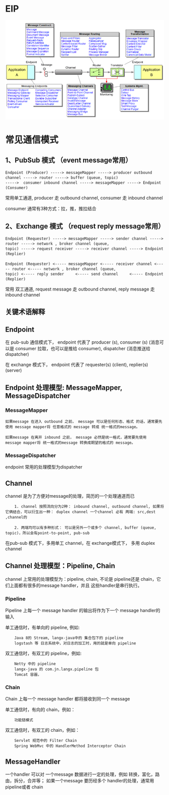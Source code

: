 # EIP 

[![Enterprise Integration Patterns](./images/eip.png)](https://www.enterpriseintegrationpatterns.com/patterns/messaging/)

# 常见通信模式

## 1、PubSub 模式 （event message常用）
```text
Endpoint (Producer) -----> messageMapper -----> producer outbound channel -----> router -----> buffer (queue, topic)
----->  consumer inbound channel -----> messageMapper -----> Endpoint (Consumer)
```
常用单工通道, producer 走 outbound channel, consumer 走 inbound channel

consumer 通常有3种方式：拉，推，推拉结合

## 2、Exchange 模式 （request reply message常用）
```text
Endpoint (Requester) -----> messageMapper -----> sender channel -----> router -----> network , broker channel (queue,
topic) -----> request receiver -----> receiver channel -----> Endpoint (Replier)

Endpoint (Requester) <----- messageMapper <----- receiver channel <----- router <----- network , broker channel (queue,
topic) <----- reply sender     <----- send channel     <----- Endpoint (Replier)
```

常用 双工通道, request message 走 outbound channel, reply message 走 inbound channel

## 关键术语解释

## Endpoint

在 pub-sub 通信模式下， endpoint 代表了 producer (s), consumer (s) (消息可以是 consumer 拉取，也可以是推给 consumer), dispatcher (消息推送给 dispatcher)

在 exchange 模式下， endpoint 代表了 requester(s) (client), replier(s) (server)

## Endpoint 处理模型: MessageMapper, MessageDispatcher

### MessageMapper
```
如果message 在进入 outbound 之前， message 可以是任何形态、格式 的话，通常要先使用 message mapper将 任意格式的 message 转成 统一格式的message。 

如果message 在离开 inbound 之前， message 必然是统一格式，通常要先使用 message mapper将 统一格式的message 转换成期望的格式的 message。
```
### MessageDispatcher

endpoint 常用的处理模型为dispatcher

## Channel

channel 是为了方便对message的处理，简历的一个处理通道而已

```text
    1. channel 按照流向分为2种： inbound channel, outbound channel, 如果将它俩结合，可以衍生出一种： duplex channel 一个channel 必有 两端: src,dest ,channel的
    
    2. 两端均可以有多种形式： 可以是另外一个或多个 channel, buffer (queue, topic)，所以会有point-to-point, pub-sub 
```


在pub-sub 模式下，多用单工 channel，在 exchange模式下， 多用 duplex channel




## Channel 处理模型：Pipeline, Chain

channel 上常用的处理模型为：pipeline, chain, 不论是 pipeline还是 chain，它们上面都有很多的message handler，并且 这些handler是串行执行。

### Pipeline 
Pipeline 上每一个 message handler 的输出将作为下一个 message handler的输入

单工通信时，有单向的 pipeline, 例如:
```text
    Java 8的 Stream, langx-java中的 集合包下的 pipeline
    logstash 等 日志系统中，对日志的加工时，用的就是单向 pipeline
```

双工通信时，有双工的 pipeline，例如:
```text
    Netty 中的 pipeline
    langx-java 的 com.jn.langx.pipeline 包
    Tomcat 容器，
```


### Chain
Chain 上每一个 message handler 都将接收到同一个 message

单工通信时，有向的 chain，例如：
```text
    功能链模式
```

双工通信时，有双工的 chain，例如：
```text
    Servlet 规范中的 Filter Chain
    Spring WebMvc 中的 HandlerMethod Interceptor Chain
```

## MessageHandler

一个handler 可以对 一个message 数据进行一定的处理，例如 转换，富化，路由，拆分，合并等；
如果一个message 要历经多个 handler的处理，通常用pipeline或者 chain 



